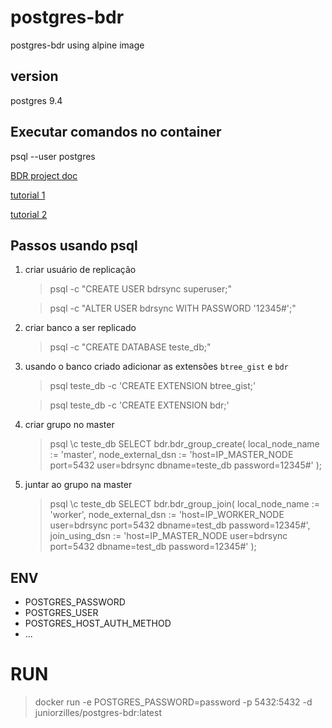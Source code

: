 # postgres-bdr
postgres-bdr using alpine image

## version
postgres 9.4

## Executar comandos no container
 psql --user postgres

[BDR project doc](http://bdr-project.org/docs/stable/functions-node-mgmt.html)

[tutorial 1](https://yenthanh.medium.com/multi-master-replication-for-postgresql-databases-with-postgres-bdr-eb6d8b1bc189)

[tutorial 2](https://gist.github.com/RafaelMCarvalho/4d5cce26a45d1d5f87d0643a699d41c2)

## Passos usando psql

1. criar usuário de replicação

    > psql -c "CREATE USER bdrsync superuser;"
    
    > psql -c "ALTER USER bdrsync WITH PASSWORD '12345#';"
        
2. criar banco a ser replicado

    > psql -c "CREATE DATABASE teste_db;"
    
3. usando o banco criado adicionar as extensões `btree_gist` e `bdr`
   
   > psql teste_db -c 'CREATE EXTENSION btree_gist;'
   
   > psql teste_db -c 'CREATE EXTENSION bdr;'
    
4. criar grupo no master
       
      > psql
       \c teste_db
       SELECT bdr.bdr_group_create(
           local_node_name := 'master',
           node_external_dsn := 'host=IP_MASTER_NODE port=5432 user=bdrsync dbname=teste_db password=12345#'
       ); 

5. juntar ao grupo na master
    
    >  psql
       \c teste_db
       SELECT bdr.bdr_group_join(
            local_node_name := 'worker',
            node_external_dsn := 'host=IP_WORKER_NODE user=bdrsync port=5432  dbname=test_db password=12345#',
            join_using_dsn := 'host=IP_MASTER_NODE user=bdrsync port=5432  dbname=test_db password=12345#'
        );


## ENV 
- POSTGRES_PASSWORD
- POSTGRES_USER
- POSTGRES_HOST_AUTH_METHOD
- ...

# RUN

> docker run -e POSTGRES_PASSWORD=password -p 5432:5432 -d juniorzilles/postgres-bdr:latest
